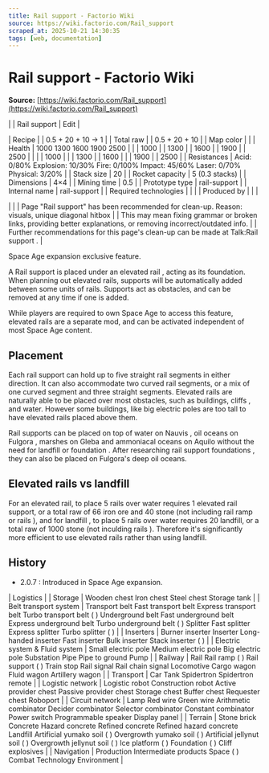 ```yaml
---
title: Rail support - Factorio Wiki
source: https://wiki.factorio.com/Rail_support
scraped_at: 2025-10-21 14:30:35
tags: [web, documentation]
---
```


# Rail support - Factorio Wiki

**Source:** [https://wiki.factorio.com/Rail_support](https://wiki.factorio.com/Rail_support)


|  | Rail support | Edit |

| Recipe |
| 0.5 + 20 + 10 → 1 |
| Total raw |
| 0.5 + 20 + 10 |
| Map color |  |
| Health | 1000 1300 1600 1900 2500 |  |  | 1000 |  | 1300 |  | 1600 |  | 1900 |  | 2500 |
|  |  | 1000 |
|  | 1300 |  | 1600 |
|  | 1900 |  | 2500 |
| Resistances | Acid: 0/80% Explosion: 10/30% Fire: 0/100% Impact: 45/60% Laser: 0/70% Physical: 3/20% |
| Stack size | 20 |
| Rocket capacity | 5 (0.3 stacks) |
| Dimensions | 4×4 |
| Mining time | 0.5 |
| Prototype type | rail-support |
| Internal name | rail-support |
| Required technologies |
|  |
| Produced by |
|  |

|  |
| Page "Rail support" has been recommended for clean-up. Reason: visuals, unique diagonal hitbox |
| This may mean fixing grammar or broken links, providing better explanations, or removing incorrect/outdated info. |
| Further recommendations for this page's clean-up can be made at Talk:Rail support . |

Space Age expansion exclusive feature.

A Rail support is placed under an elevated rail , acting as its foundation. When planning out elevated rails, supports will be automatically added between some units of rails. Supports act as obstacles, and can be removed at any time if one is added.

While players are required to own Space Age to access this feature, elevated rails are a separate mod, and can be activated independent of most Space Age content.

## Placement

Each rail support can hold up to five straight rail segments in either direction. It can also accommodate two curved rail segments, or a mix of one curved segment and three straight segments. Elevated rails are naturally able to be placed over most obstacles, such as buildings, cliffs , and water. However some buildings, like big electric poles are too tall to have elevated rails placed above them.

Rail supports can be placed on top of water on Nauvis , oil oceans on Fulgora , marshes on Gleba and ammoniacal oceans on Aquilo without the need for landfill or foundation . After researching rail support foundations , they can also be placed on Fulgora's deep oil oceans.

## Elevated rails vs landfill

For an elevated rail, to place 5 rails over water requires 1 elevated rail support, or a total raw of 66 iron ore and 40 stone (not including rail ramp or rails ), and for landfill , to place 5 rails over water requires 20 landfill, or a total raw of 1000 stone (not inculding rails ). Therefore it's significantly more efficient to use elevated rails rather than using landfill.

## History

- 2.0.7 : Introduced in Space Age expansion.

| Logistics |
| Storage | Wooden chest Iron chest Steel chest Storage tank |
| Belt transport system | Transport belt Fast transport belt Express transport belt Turbo transport belt ( ) Underground belt Fast underground belt Express underground belt Turbo underground belt ( ) Splitter Fast splitter Express splitter Turbo splitter ( ) |
| Inserters | Burner inserter Inserter Long-handed inserter Fast inserter Bulk inserter Stack inserter ( ) |
| Electric system & Fluid system | Small electric pole Medium electric pole Big electric pole Substation Pipe Pipe to ground Pump |
| Railway | Rail Rail ramp ( ) Rail support ( ) Train stop Rail signal Rail chain signal Locomotive Cargo wagon Fluid wagon Artillery wagon |
| Transport | Car Tank Spidertron Spidertron remote |
| Logistic network | Logistic robot Construction robot Active provider chest Passive provider chest Storage chest Buffer chest Requester chest Roboport |
| Circuit network | Lamp Red wire Green wire Arithmetic combinator Decider combinator Selector combinator Constant combinator Power switch Programmable speaker Display panel |
| Terrain | Stone brick Concrete Hazard concrete Refined concrete Refined hazard concrete Landfill Artificial yumako soil ( ) Overgrowth yumako soil ( ) Artificial jellynut soil ( ) Overgrowth jellynut soil ( ) Ice platform ( ) Foundation ( ) Cliff explosives |
| Navigation | Production Intermediate products Space ( ) Combat Technology Environment |
